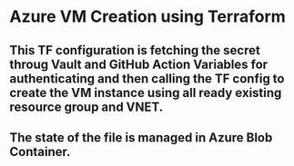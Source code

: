 # Azure VM Creation using Terraform 

## This TF configuration is fetching the secret throug Vault and GitHub Action Variables for authenticating and then calling the TF config to create the VM instance using all ready existing resource group and VNET.

## The state of the file is managed in Azure Blob Container. 
